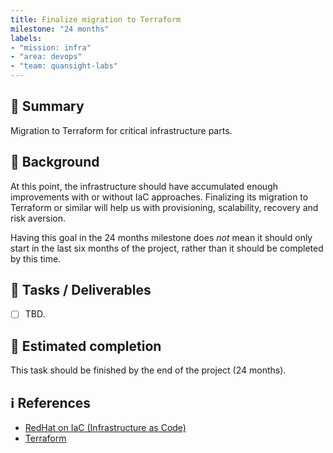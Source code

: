 ```yaml
---
title: Finalize migration to Terraform
milestone: "24 months"
labels:
- "mission: infra"
- "area: devops"
- "team: quansight-labs"
---
```


## 📌 Summary

Migration to Terraform for critical infrastructure parts.


## 📝 Background

At this point, the infrastructure should have accumulated enough improvements with or without IaC approaches.
Finalizing its migration to Terraform or similar will help us with provisioning, scalability, recovery and risk aversion.

Having this goal in the 24 months milestone does _not_ mean it should only start in the last six months of the project,
rather than it should be completed by this time. 

## 🚀 Tasks / Deliverables

- [ ] TBD.

## 📅 Estimated completion

This task should be finished by the end of the project (24 months).

## ℹ️ References

- [RedHat on IaC (Infrastructure as Code)](https://www.redhat.com/en/topics/automation/what-is-infrastructure-as-code-iac)
- [Terraform](https://www.terraform.io/)
